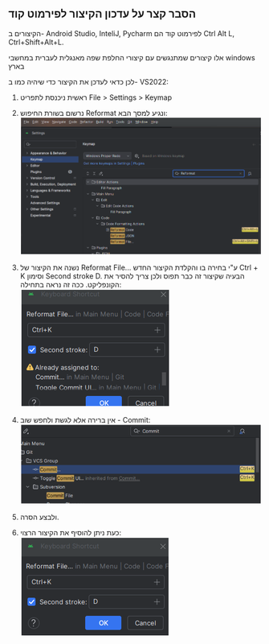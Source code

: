 


## הסבר קצר על עדכון הקיצור לפירמוט קוד

הקיצורים ב- Android Studio, InteliJ, Pycharm לפירמוט קוד הם Ctrl Alt L, Ctrl+Shift+Alt+L. 

אלו קיצורים שמתנגשים עם קיצורי החלפת שפה מאנגלית לעברית במחשבי windows בארץ

לכן כדאי לעדכן את הקיצור כדי שיהיה כמו ב- VS2022:

1. ראשית ניכנסת לתפריט File > Settings > Keymap
1. נרשום בשורת החיפוש Reformat ונגיע למסך הבא:
    ![alt text](image-4.png)

1. נשנה את הקיצור של Reformat File... ע"י בחירה בו והקלדת הקיצור החדש Ctrl + K וסימון Second stroke D. הבעיה שקיצור זה כבר תפוס ולכן צריך להסיר את הקונפליקט. ככה זה נראה בתחילה:
    ![alt text](image-5.png)

1. אין ברירה אלא לגשת ולחפש שוב - Commit:
    ![alt text](image-6.png)

1. ולבצע הסרה.

1. כעת ניתן להוסיף את הקיצור הרצוי:
    ![alt text](image-7.png)
